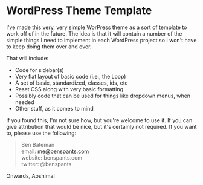 WordPress Theme Template
========================

I've made this very, very simple WorPress theme as a
sort of template to work off of in the future. The
idea is that it will contain a number of the simple
things I need to implement in each WordPress project
so I won't have to keep doing them over and over.

That will include:

* Code for sidebar(s)
* Very flat layout of basic code (i.e., the Loop)
* A set of basic, standardized, classes, ids, etc
* Reset CSS along with very basic formatting
* Possibly code that can be used for things like
    dropdown menus, when needed
* Other stuff, as it comes to mind

If you found this, I'm not sure how, but you're
welcome to use it. If you can give attribution
that would be nice, but it's certainly not required.
If you want to, please use the following:

> Ben Bateman  
> email: me@benspants.com  
> website: benspants.com  
> twitter: @benspants  

Onwards, Aoshima!
